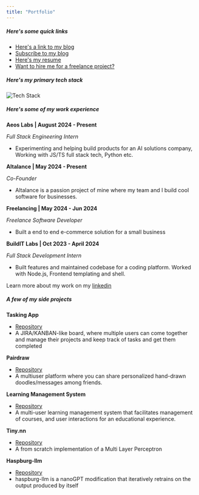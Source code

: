 ```yaml
---
title: "Portfolio"
---
```



##### Here's some quick links

- [Here's a link to my blog](/blog)
- [Subscribe to my blog](/mailing-list)
- [Here's my resume](https://drive.google.com/drive/folders/192IUKS2oXz8MSwG3qu4JQz4qALNblpy_?usp=drive_link)
- [Want to hire me for a freelance project?](/freelance)

##### Here's my primary tech stack

![Tech Stack](https://skillicons.dev/icons?i=html,css,js,ts,java,python,mongo,express,react,nodejs,nextjs,postgres,mysql,sequelize,spring,tailwind,git,postman,astro&perline=9)

##### Here's some of my work experience

**Aeos Labs | August 2024 - Present**

*Full Stack Engineering Intern*

- Experimenting and helping build products for an AI solutions company, Working with JS/TS full stack tech, Python etc. 


**Altalance | May 2024 - Present**

*Co-Founder*
- Altalance is a passion project of mine where my team and I build cool software for businesses.


**Freelancing | May 2024 - Jun 2024**

*Freelance Software Developer*
- Built a end to end e-commerce solution for a small business  


**BuildIT Labs | Oct 2023 - April 2024**

*Full Stack Development Intern*
- Built features and maintained codebase for a coding platform. Worked with Node.js, Frontend templating and shell. 

Learn more about my work on my [linkedin](https://www.linkedin.com/in/gaurangratnaparkhi/details/experience/)


##### A few of my side projects

**Tasking App**
- [Repository](https://github.com/gnaaruag/tasking-app)
- A JIRA/KANBAN-like board, where multiple users can come together and manage their projects and keep track of tasks and get them completed

**Pairdraw**
- [Repository](https://github.com/gnaaruag/pairdraw)
- A multiuser platform where you can share personalized hand-drawn doodles/messages among friends.

**Learning Management System**
- [Repository](https://github.com/gnaaruag/lms-project)
- A multi-user learning management system that facilitates management of courses, and user interactions for an educational experience.

**Tiny.nn**
- [Repository](https://github.com/gnaaruag/tiny.nn)
- A from scratch implementation of a Multi Layer Perceptron

**Haspburg-llm**
- [Repository](https://github.com/gnaaruag/haspburg-llm)
- haspburg-llm is a nanoGPT modification that iteratively retrains on the output produced by itself